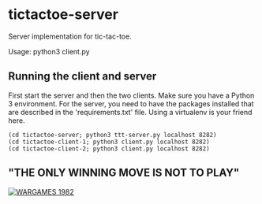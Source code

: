 # tictactoe-server

Server implementation for tic-tac-toe.

Usage: python3 client.py <bind-to-host> <bind-to-port>

## Running the client and server

First start the server and then the two clients. Make sure you have a
Python 3 environment. For the server, you need to have the packages
installed that are described in the 'requirements.txt' file. Using a
virtualenv is your friend here.

```
(cd tictactoe-server; python3 ttt-server.py localhost 8282)
(cd tictactoe-client-1; python3 client.py localhost 8282)
(cd tictactoe-client-2; python3 client.py localhost 8282)
```

## "THE ONLY WINNING MOVE IS NOT TO PLAY"

[![WARGAMES 1982](http://img.youtube.com/vi/NHWjlCaIrQo/0.jpg)](http://www.youtube.com/watch?v=NHWjlCaIrQo "WARGAMES 1982")
